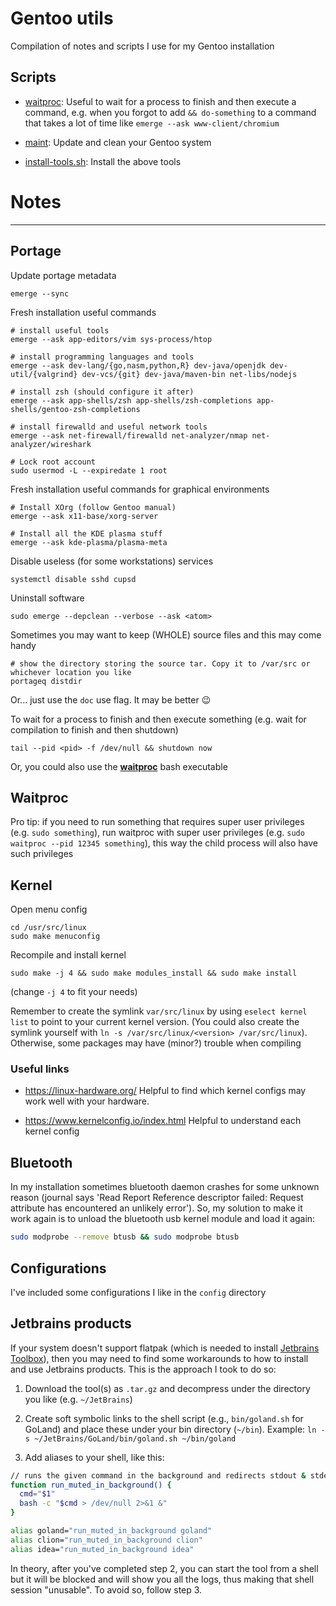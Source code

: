 # Gentoo utils

Compilation of notes and scripts I use for my Gentoo installation

## Scripts

- [waitproc](./waitproc/waitproc.go): Useful to wait for a process to finish and then execute a command, e.g. when you forgot to add `&& do-something` to a command that takes a lot of time like `emerge --ask www-client/chromium`

- [maint](./maintenance.sh): Update and clean your Gentoo system

- [install-tools.sh](./install-tools.sh): Install the above tools


# Notes

--------

## Portage

Update portage metadata

```shell
emerge --sync
```

Fresh installation useful commands

```shell
# install useful tools
emerge --ask app-editors/vim sys-process/htop

# install programming languages and tools
emerge --ask dev-lang/{go,nasm,python,R} dev-java/openjdk dev-util/{valgrind} dev-vcs/{git} dev-java/maven-bin net-libs/nodejs

# install zsh (should configure it after)
emerge --ask app-shells/zsh app-shells/zsh-completions app-shells/gentoo-zsh-completions

# install firewalld and useful network tools
emerge --ask net-firewall/firewalld net-analyzer/nmap net-analyzer/wireshark

# Lock root account
sudo usermod -L --expiredate 1 root
```

Fresh installation useful commands for graphical environments
```shell
# Install XOrg (follow Gentoo manual)
emerge --ask x11-base/xorg-server

# Install all the KDE plasma stuff
emerge --ask kde-plasma/plasma-meta
```

Disable useless (for some workstations) services

```shell
systemctl disable sshd cupsd
```

Uninstall software

```shell
sudo emerge --depclean --verbose --ask <atom>
```

Sometimes you may want to keep (WHOLE) source files and this may come handy

```shell
# show the directory storing the source tar. Copy it to /var/src or whichever location you like
portageq distdir
```

Or... just use the `doc` use flag. It may be better 😉


To wait for a process to finish and then execute something
(e.g. wait for compilation to finish and then shutdown)

```
tail --pid <pid> -f /dev/null && shutdown now
```

Or, you could also use the [**waitproc**](./waitproc) bash executable

## Waitproc

Pro tip: if you need to run something that requires super user privileges (e.g. `sudo something`), run waitproc with super user privileges (e.g. `sudo waitproc --pid 12345 something`), this way the child process will also have such privileges

## Kernel

Open menu config

```
cd /usr/src/linux
sudo make menuconfig
```

Recompile and install kernel

```
sudo make -j 4 && sudo make modules_install && sudo make install
```

(change `-j 4` to fit your needs)


Remember to create the symlink `var/src/linux` by using `eselect kernel list` to point to your current kernel version.
(You could also create the symlink yourself with `ln -s /var/src/linux/<version> /var/src/linux`).
Otherwise, some packages may have (minor?) trouble when compiling

### Useful links

- https://linux-hardware.org/ Helpful to find which kernel configs may work well with your hardware.

- https://www.kernelconfig.io/index.html Helpful to understand each kernel config

## Bluetooth

In my installation sometimes bluetooth daemon crashes for some unknown reason
(journal says 'Read Report Reference descriptor failed: Request attribute has encountered an unlikely error').
So, my solution to make it work again is to unload the bluetooth usb kernel module and load it again:

```bash
sudo modprobe --remove btusb && sudo modprobe btusb
```

## Configurations

I've included some configurations I like in the `config` directory

## Jetbrains products

If your system doesn't support flatpak (which is needed to install [Jetbrains Toolbox](https://www.jetbrains.com/toolbox-app/)),
then you may need to find some workarounds to how to install and use Jetbrains products.
This is the approach I took to do so:

1. Download the tool(s) as `.tar.gz` and decompress under the directory you like (e.g. `~/JetBrains`)

2. Create soft symbolic links to the shell script (e.g., `bin/goland.sh` for GoLand) and place these under your bin directory (`~/bin`). Example: `ln -s ~/JetBrains/GoLand/bin/goland.sh ~/bin/goland`

3. Add aliases to your shell, like this:

```sh
// runs the given command in the background and redirects stdout & stderr to /dev/null 
function run_muted_in_background() {
  cmd="$1"
  bash -c "$cmd > /dev/null 2>&1 &"
}

alias goland="run_muted_in_background goland"
alias clion="run_muted_in_background clion"
alias idea="run_muted_in_background idea"
```

In theory, after you've completed step 2, you can start the tool from a shell but it will be blocked and will show you all the logs, thus making that shell session "unusable". To avoid so, follow step 3.
